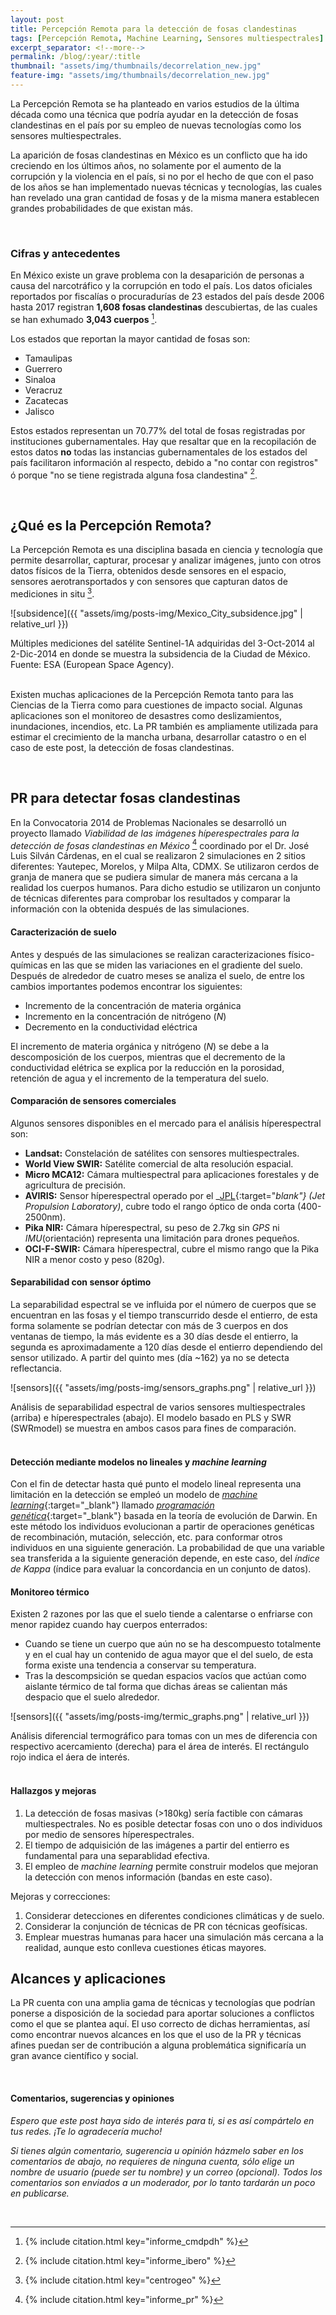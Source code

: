 ```yaml
---
layout: post
title: Percepción Remota para la detección de fosas clandestinas
tags: [Percepción Remota, Machine Learning, Sensores multiespectrales]
excerpt_separator: <!--more-->
permalink: /blog/:year/:title
thumbnail: "assets/img/thumbnails/decorrelation_new.jpg"
feature-img: "assets/img/thumbnails/decorrelation_new.jpg"
---
```


La Percepción Remota se ha planteado en varios estudios de la última década como una técnica que podría ayudar en la detección de fosas clandestinas en el país por su empleo de nuevas tecnologías como los sensores multiespectrales.

<!--more-->

La aparición de fosas clandestinas en México es un conflicto que ha ido creciendo en los últimos años, no solamente por el aumento de la corrupción y la violencia en el país, si no por el hecho de que con el paso de los años se han implementado nuevas técnicas y tecnologías, las cuales han revelado una gran cantidad de fosas y de la misma manera establecen grandes probabilidades de que existan más.

<br>

### Cifras y antecedentes
En México existe un grave problema con la desaparición de personas a causa del narcotráfico y la corrupción en todo el país. Los datos oficiales reportados por fiscalías o procuradurías de 23 estados del país desde 2006 hasta 2017 registran **1,608 fosas clandestinas** descubiertas, de las cuales se han exhumado **3,043 cuerpos** [^1].

Los estados que reportan la mayor cantidad de fosas son:

- Tamaulipas
- Guerrero
- Sinaloa
- Veracruz
- Zacatecas
- Jalisco

Estos estados representan un 70.77% del total de fosas registradas por instituciones gubernamentales. Hay que resaltar que en la recopilación de estos datos **no** todas las instancias gubernamentales de los estados del país facilitaron información al respecto, debido a "no contar con registros" ó porque "no se tiene registrada alguna fosa clandestina" [^2]. 

<br>

## ¿Qué es la Percepción Remota?
La Percepción Remota es una disciplina basada en ciencia y  tecnología que permite  desarrollar, capturar, procesar y analizar imágenes, junto con otros datos físicos de la Tierra, obtenidos  desde sensores en el espacio, sensores aerotransportados y con sensores que capturan datos de mediciones in situ [^3].

![subsidence]({{ "assets/img/posts-img/Mexico_City_subsidence.jpg" | relative_url }})
<figcaption> Múltiples mediciones del satélite Sentinel-1A adquiridas del 3-Oct-2014 al 2-Dic-2014 en donde se muestra la subsidencia de la Ciudad de México. Fuente: ESA (European Space Agency). </figcaption>

<br>

Existen muchas aplicaciones de la Percepción Remota tanto para las Ciencias de la Tierra como para cuestiones de impacto social. Algunas aplicaciones son el monitoreo de desastres como deslizamientos, inundaciones, incendios, etc. La PR también es ampliamente utilizada para estimar el crecimiento de la mancha urbana, desarrollar catastro o en el caso de este post, la detección de fosas clandestinas.

<br>

## PR para detectar fosas clandestinas
En la Convocatoria 2014 de Problemas Nacionales se desarrolló un proyecto llamado _Viabilidad de las imágenes híperespectrales para la detección de fosas clandestinas en México_ [^4] coordinado por el Dr. José Luis Silván Cárdenas, en el cual se realizaron 2 simulaciones en 2 sitios diferentes: Yautepec, Morelos, y Milpa Alta, CDMX. Se utilizaron cerdos de granja de manera que se pudiera simular de manera más cercana a la realidad los cuerpos humanos. Para dicho estudio se utilizaron un conjunto de técnicas diferentes para comprobar los resultados y comparar la información con la obtenida después de las simulaciones.

#### Caracterización de suelo
Antes y después de las simulaciones se realizan caracterizaciones físico-químicas en las que se miden las variaciones en el gradiente del suelo. Después de alrededor de cuatro meses se analiza el suelo, de entre los cambios importantes podemos encontrar los siguientes:

- Incremento de la concentración de materia orgánica
- Incremento en la concentración de nitrógeno (_N_)
- Decremento en la conductividad eléctrica

El incremento de materia orgánica y nitrógeno (_N_) se debe a la descomposición de los cuerpos, mientras que el decremento de la conductividad elétrica se explica por la reducción en la porosidad, retención de agua y el incremento de la temperatura del suelo.


#### Comparación de sensores comerciales
Algunos sensores disponibles en el mercado para el análisis híperespectral son:

- **Landsat:** Constelación de satélites con sensores multiespectrales.
- **World View SWIR:** Satélite comercial de alta resolución espacial.
- **Micro MCA12:** Cámara multiespectral para aplicaciones forestales y de agricultura de precisión.
- **AVIRIS:** Sensor híperespectral operado por el _[JPL](https://www.jpl.nasa.gov/){:target="_blank"} (Jet Propulsion Laboratory)_, cubre todo el rango óptico de onda corta (400-2500nm).
- **Pika NIR:** Cámara híperespectral, su peso de 2.7kg sin _GPS_ ni _IMU_(orientación) representa una limitación para drones pequeños.
- **OCI-F-SWIR:** Cámara híperespectral, cubre el mismo rango que la Pika NIR a menor costo y peso (820g).

#### Separabilidad con sensor óptimo
La separabilidad espectral se ve influida por el número de cuerpos que se encuentran en las fosas y el tiempo transcurrido desde el entierro, de esta forma solamente se podrían detectar con más de 3 cuerpos en dos ventanas de tiempo, la más evidente es a 30 días desde el entierro, la segunda es aproximadamente a 120 días desde el entierro dependiendo del sensor utilizado. A partir del quinto mes (día ~162) ya no se detecta reflectancia.

![sensors]({{ "assets/img/posts-img/sensors_graphs.png" | relative_url }})
<figcaption style="text-align: left;"> Análisis de separabilidad espectral de varios sensores multiespectrales (arriba) e híperespectrales (abajo). El modelo basado en PLS y SWR (SWRmodel) se muestra en ambos casos para fines de comparación. </figcaption>

<br>

#### Detección mediante modelos no lineales y _machine learning_
Con el fin de detectar hasta qué punto el modelo lineal representa una limitación en la detección se empleó un modelo de [_machine learning_](https://www.ibm.com/mx-es/analytics/machine-learning){:target="_blank"} llamado [_programación genética_](https://www.researchgate.net/publication/257527398_Programacion_Genetica_Introduccion_y_Aspectos_Generales){:target="_blank"} basada en la teoría de evolución de Darwin. En este método los individuos evolucionan a partir de operaciones genéticas de recombinación, mutación, selección, etc. para conformar otros individuos en una siguiente generación. La probabilidad de que una variable sea transferida a la siguiente generación depende, en este caso, del *índice de Kappa* (índice para evaluar la concordancia en un conjunto de datos).

#### Monitoreo térmico
Existen 2 razones por las que el suelo tiende a calentarse o enfriarse con menor rapidez cuando hay cuerpos enterrados:

- Cuando se tiene un cuerpo que aún no se ha descompuesto totalmente y en el cual hay un contenido de agua mayor que el del suelo, de esta forma existe una tendencia a conservar su temperatura.
- Tras la descompsición se quedan espacios vacíos que actúan como aislante térmico de tal forma que dichas áreas se calientan más despacio que el suelo alrededor.

![sensors]({{ "assets/img/posts-img/termic_graphs.png" | relative_url }})
<figcaption style="text-align: left;"> Análisis diferencial termográfico para tomas con un mes de diferencia con respectivo acercamiento (derecha) para el área de interés. El rectángulo rojo indica el áera de interés. </figcaption>

<br>

#### Hallazgos y mejoras
1. La detección de fosas masivas (>180kg) sería factible con cámaras multiespectrales. No es posible detectar fosas con uno o dos individuos por medio de sensores híperespectrales.
2. El tiempo de adquisición de las imágenes a partir del entierro es fundamental para una separablidad efectiva.
3. El empleo de _machine learning_ permite construir modelos que mejoran la detección con menos información (bandas en este caso).

Mejoras y correcciones:

1. Considerar detecciones en diferentes condiciones climáticas y de suelo.
2. Considerar la conjunción de técnicas de PR con técnicas geofísicas.
3. Emplear muestras humanas para hacer una simulación más cercana a la realidad, aunque esto conlleva cuestiones éticas mayores.

## Alcances y aplicaciones
La PR cuenta con una amplia gama de técnicas y tecnologías que podrían ponerse a disposición de la sociedad para aportar soluciones a conflictos como el que se plantea aquí. El uso correcto de dichas herramientas, así como encontrar nuevos alcances en los que el uso de la PR y técnicas afines puedan ser de contribución a alguna problemática significaría un gran avance científico y social.

<br>

#### Comentarios, sugerencias y opiniones
_Espero que este post haya sido de interés para ti, si es así compártelo en tus redes. ¡Te lo agradecería mucho!_

_Si tienes algún comentario, sugerencia u opinión házmelo saber en los comentarios de abajo, no requieres de ninguna cuenta, sólo elige un nombre de usuario (puede ser tu nombre) y un correo (opcional). Todos los comentarios son enviados a un moderador, por lo tanto tardarán un poco en publicarse._

<br>

[^1]: {% include citation.html key="informe_cmdpdh" %}
[^2]: {% include citation.html key="informe_ibero" %}
[^3]: {% include citation.html key="centrogeo" %}
[^4]: {% include citation.html key="informe_pr" %}
